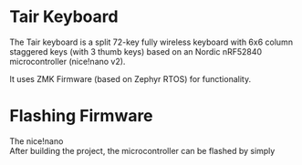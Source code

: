 # Tair Keyboard
The Tair keyboard is a split 72-key fully wireless keyboard with 6x6 column staggered keys (with 3 thumb keys) based on an Nordic nRF52840 microcontroller (nice!nano v2).

It uses ZMK Firmware (based on Zephyr RTOS) for functionality.

# Flashing Firmware
The nice!nano  
After building the project, the microcontroller can be flashed by simply  

